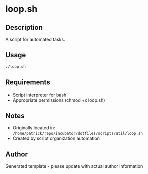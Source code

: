 # loop.sh

## Description
A script for automated tasks.

## Usage
```bash
./loop.sh
```

## Requirements
- Script interpreter for bash
- Appropriate permissions (chmod +x loop.sh)

## Notes
- Originally located in: `/home/patrick/repo/incubator/dotfiles/scripts/util/loop.sh`
- Created by script organization automation

## Author
Generated template - please update with actual author information
